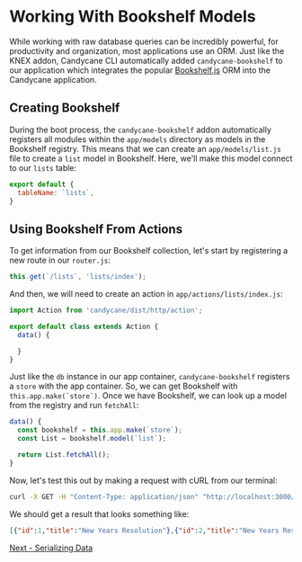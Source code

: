 # Working With Bookshelf Models

While working with raw database queries can be incredibly powerful, for productivity and organization, most applications use an ORM.
Just like the KNEX addon, Candycane CLI automatically added `candycane-bookshelf` to our application which integrates the popular [Bookshelf.js](bookshelfjs.org) ORM into the Candycane application.

## Creating Bookshelf

During the boot process, the `candycane-bookshelf` addon automatically registers all modules within the `app/models` directory as models in the Bookshelf registry.
This means that we can create an `app/models/list.js` file to create a `list` model in Bookshelf.
Here, we'll make this model connect to our `lists` table:

```js
export default {
  tableName: `lists`,
}
```

## Using Bookshelf From Actions

To get information from our Bookshelf collection, let's start by registering a new route in our `router.js`:

```js
this.get(`/lists`, 'lists/index');
```

And then, we will need to create an action in `app/actions/lists/index.js`:

```js
import Action from 'candycane/dist/http/action';

export default class extends Action {
  data() {

  }
}
```

Just like the `db` instance in our app container, `candycane-bookshelf` registers a `store` with the app container.
So, we can get Bookshelf with ``this.app.make(`store`)``.
Once we have Bookshelf, we can look up a model from the registry and run `fetchAll`:

```js
data() {
  const bookshelf = this.app.make(`store`);
  const List = bookshelf.model(`list`);

  return List.fetchAll();
}
```

Now, let's test this out by making a request with cURL from our terminal:

```bash
curl -X GET -H "Content-Type: application/json" "http://localhost:3000/lists"
```

We should get a result that looks something like:

```json
[{"id":1,"title":"New Years Resolution"},{"id":2,"title":"New Years Resolution"},{"id":3,"title":"New Years Resolution"},{"id":4,"title":"New Years Resolution"}]
```

[Next - Serializing Data](./serializing-data.md)
